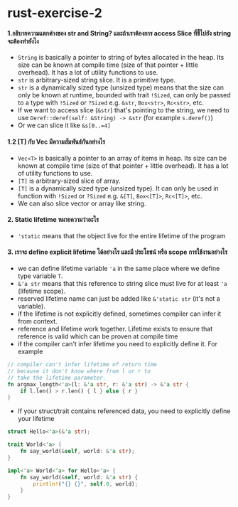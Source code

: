 # rust-exercise-2

#### 1.อธิบายความแตกต่างของ str and String? และถ้าเราต้องการ access Slice ที่ชี้ไปยัง string จะต้องทำยังไง
- `String` is basically a pointer to string of bytes allocated in the heap. Its size can be known at compile time (size of that pointer + little overhead). It has a lot of utility functions to use.
- `str` is arbitrary-sized string slice. It is a primitive type.
- `str` is a dynamically sized type (unsized type) means that the size can only be known at runtime, bounded with trait `!Sized`, can only be passed to a type with `!Sized` or `?Sized` e.g. `&str`, `Box<str>`, `Rc<str>`, etc.
- If we want to access slice (`&str`) that's pointing to the string, we need to use `Deref::deref(self: &String) -> &str` (for example `s.deref()`)
- Or we can slice it like `&s[0..=4]`

#### 1.2 [T] กับ Vec<T> มีความสัมพันธ์กันอย่างไร
- `Vec<T>` is basically a pointer to an array of items in heap. Its size can be known at compile time (size of that pointer + little overhead). It has a lot of utility functions to use.
- `[T]` is arbitrary-sized slice of array.
- `[T]` is a dynamically sized type (unsized type). It can only be used in function with `!Sized` or `?Sized` e.g. `&[T]`, `Box<[T]>`, `Rc<[T]>`, etc.
- We can also slice vector or array like string.

#### 2. Static lifetime หมายความว่าอะไร
- `'static` means that the object live for the entire lifetime of the program

#### 3. เราจะ define explicit lifetime ได้อย่างไร และมี ประโยชน์ หรือ scope การใช้งานอย่างไร
- we can define lifetime variable `'a` in the same place where we define type variable `T`.
- `&'a str` means that this reference to string slice must live for at least `'a` (lifetime scope).
- reserved lifetime name can just be added like `&'static str` (it's not a variable).
- if the lifetime is not explicitly defined, sometimes compiler can infer it from context.
- reference and lifetime work together. Lifetime exists to ensure that reference is valid which can be proven at compile time
- if the compiler can't infer lifetime you need to explicitly define it. For example
```rust
// compiler can't infer lifetime of return time
// because it don't know where from l or r to
// take the lifetime parameter.
fn argmax_length<'a>(l: &'a str, r: &'a str) -> &'a str {
    if l.len() > r.len() { l } else { r }
}
```
- If your struct/trait contains referenced data, you need to explicitly define your lifetime
```rust
struct Hello<'a>(&'a str);

trait World<'a> {
    fn say_world(&self, world: &'a str);
}

impl<'a> World<'a> for Hello<'a> {
    fn say_world(&self, world: &'a str) {
        println!("{} {}", self.0, world);
    }
}
```
